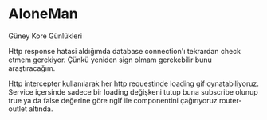 # AloneMan
Güney Kore Günlükleri

Http response hatasi aldığımda database connection'ı tekrardan check etmem gerekiyor. Çünkü yeniden sign olmam gerekebilir bunu araştıracağım.

Http intercepter  kullanılarak her http requestinde loading gif oynatabiliyoruz. Service içersinde sadece bir loading değişkeni tutup buna subscribe olunup true ya da false değerine göre ngIf ile componentini çağırıyoruz router-outlet altında.